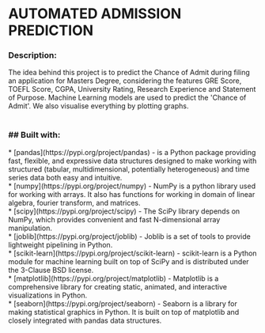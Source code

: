 <h1>AUTOMATED ADMISSION PREDICTION</h1>
<h3>Description:</h3>
The idea behind this project is to predict the Chance of Admit during filing an application for Masters Degree, considering the features GRE Score, TOEFL Score, CGPA, University Rating, Research Experience and Statement of Purpose. Machine Learning models are used to predict the 'Chance of Admit'. We also visualise everything by plotting graphs.</br></br>
<h3>## Built with:</h3>
* [pandas](https://pypi.org/project/pandas) - is a Python package providing fast, flexible, and expressive data structures designed to make working with structured (tabular, multidimensional, potentially heterogeneous) and time series data both easy and intuitive. </br>
* [numpy](https://pypi.org/project/numpy) - NumPy is a python library used for working with arrays. It also has functions for working in domain of linear algebra, fourier transform, and matrices.</br>
* [scipy](https://pypi.org/project/scipy) - The SciPy library depends on NumPy, which provides convenient and fast N-dimensional array manipulation.</br>
* [joblib](https://pypi.org/project/joblib) - Joblib is a set of tools to provide lightweight pipelining in Python. </br>
* [scikit-learn](https://pypi.org/project/scikit-learn) - scikit-learn is a Python module for machine learning built on top of SciPy and is distributed under the 3-Clause BSD license.</br>
* [matplotlib](https://pypi.org/project/matplotlib) - Matplotlib is a comprehensive library for creating static, animated, and interactive visualizations in Python.</br>
* [seaborn](https://pypi.org/project/seaborn) - Seaborn is a library for making statistical graphics in Python. It is built on top of matplotlib and closely integrated with pandas data structures.</br>
